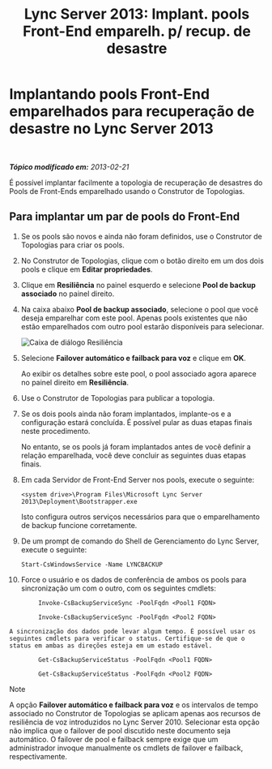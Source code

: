 ﻿---
title: "Lync Server 2013: Implant. pools Front-End emparelh. p/ recup. de desastre"
TOCTitle: Implantando pools Front-End emparelhados para recuperação de desastre
ms:assetid: 2f12467c-8b90-43e6-831b-a0b096427f17
ms:mtpsurl: https://technet.microsoft.com/pt-br/library/JJ204773(v=OCS.15)
ms:contentKeyID: 49306269
ms.date: 05/19/2016
mtps_version: v=OCS.15
ms.translationtype: HT
---

# Implantando pools Front-End emparelhados para recuperação de desastre no Lync Server 2013

 

_**Tópico modificado em:** 2013-02-21_

É possível implantar facilmente a topologia de recuperação de desastres do Pools de Front-Ends emparelhado usando o Construtor de Topologias.

## Para implantar um par de pools do Front-End

1.  Se os pools são novos e ainda não foram definidos, use o Construtor de Topologias para criar os pools.

2.  No Construtor de Topologias, clique com o botão direito em um dos dois pools e clique em **Editar propriedades**.

3.  Clique em **Resiliência** no painel esquerdo e selecione **Pool de backup associado** no painel direito.

4.  Na caixa abaixo **Pool de backup associado**, selecione o pool que você deseja emparelhar com este pool. Apenas pools existentes que não estão emparelhados com outro pool estarão disponíveis para selecionar.
    
    ![Caixa de diálogo Resiliência](images/JJ204773.36080581-db76-497d-bf9e-f02b39574d0e(OCS.15).png "Caixa de diálogo Resiliência")  

5.  Selecione **Failover automático e failback para voz** e clique em **OK**.
    
    Ao exibir os detalhes sobre este pool, o pool associado agora aparece no painel direito em **Resiliência**.

6.  Use o Construtor de Topologias para publicar a topologia.

7.  Se os dois pools ainda não foram implantados, implante-os e a configuração estará concluída. É possível pular as duas etapas finais neste procedimento.
    
    No entanto, se os pools já foram implantados antes de você definir a relação emparelhada, você deve concluir as seguintes duas etapas finais.

8.  Em cada Servidor de Front-End Server nos pools, execute o seguinte:
    
        <system drive>\Program Files\Microsoft Lync Server 2013\Deployment\Bootstrapper.exe 
    
    Isto configura outros serviços necessários para que o emparelhamento de backup funcione corretamente.

9.  De um prompt de comando do Shell de Gerenciamento do Lync Server, execute o seguinte:
    
        Start-CsWindowsService -Name LYNCBACKUP

10. Force o usuário e os dados de conferência de ambos os pools para sincronização um com o outro, com os seguintes cmdlets:
    
```
        Invoke-CsBackupServiceSync -PoolFqdn <Pool1 FQDN>
```
```    
        Invoke-CsBackupServiceSync -PoolFqdn <Pool2 FQDN>
```

    A sincronização dos dados pode levar algum tempo. É possível usar os seguintes cmdlets para verificar o status. Certifique-se de que o status em ambas as direções esteja em um estado estável.
    
```
        Get-CsBackupServiceStatus -PoolFqdn <Pool1 FQDN>
```
```    
        Get-CsBackupServiceStatus -PoolFqdn <Pool2 FQDN>
```

> [!NOTE]  
> A opção <strong>Failover automático e failback para voz</strong> e os intervalos de tempo associado no Construtor de Topologias se aplicam apenas aos recursos de resiliência de voz introduzidos no Lync Server 2010. Selecionar esta opção não implica que o failover de pool discutido neste documento seja automático. O failover de pool e failback sempre exige que um administrador invoque manualmente os cmdlets de failover e failback, respectivamente.
